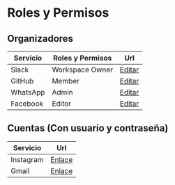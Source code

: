 # Roles y Permisos

## Organizadores

| Servicio | Roles y Permisos | Url |
| --- | --- | -- |
| Slack | Workspace Owner | [Editar](https://javascript-nicaragua.slack.com/admin)
| GitHub | Member | [Editar](https://github.com/orgs/js-ni/teams/organizers/members)
| WhatsApp | Admin | [Editar](https://web.whatsapp.com/)
| Facebook | Editor | [Editar](https://www.facebook.com/JavaScriptNicaragua/settings/?tab=admin_roles)


## Cuentas (Con usuario y contraseña)

| Servicio | Url |
| --- | --- |
| Instagram | [Enlace](https://www.instagram.com/javascriptnicaragua/)
| Gmail | [Enlace](https://github.com/orgs/js-ni/teams/organizers/members)
